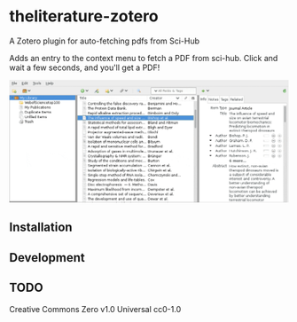 # theliterature-zotero
A Zotero plugin for auto-fetching pdfs from Sci-Hub

Adds an entry to the context menu to fetch a PDF from sci-hub. Click and wait a few seconds, and you'll get a PDF!

![ScreenShot](screenshots/context.gif)

## Installation

## Development

## TODO

Creative Commons Zero v1.0 Universal 	cc0-1.0

